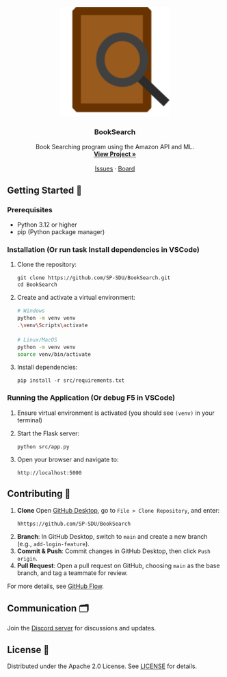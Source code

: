 <!-- PROJECT LOGO -->
<div align="center">
  <img src="images/BookSearch.svg" alt="Logo" width="256" height="256">
  <h3 align="center">BookSearch</h3>
  <p align="center">
    Book Searching program using the Amazon API and ML.
    <br />
    <a href="https://github.com/SP-SDU/BookSearch"><strong>View Project »</strong></a>
    <br />
    <br />
    <a href="https://github.com/SP-SDU/BookSearch/issues">Issues</a>
    ·
    <a href="https://github.com/orgs/SP-SDU/projects/8">Board</a>
  </p>
</div>

## Getting Started 🚀

### Prerequisites
- Python 3.12 or higher
- pip (Python package manager)

### Installation (Or run task Install dependencies in VSCode)

1. Clone the repository:
   ```
   git clone https://github.com/SP-SDU/BookSearch.git
   cd BookSearch
   ```

2. Create and activate a virtual environment:
   ```bash
   # Windows
   python -m venv venv
   .\venv\Scripts\activate

   # Linux/MacOS
   python -m venv venv
   source venv/bin/activate
   ```

3. Install dependencies:
   ```
   pip install -r src/requirements.txt
   ```

### Running the Application (Or debug F5 in VSCode)

1. Ensure virtual environment is activated (you should see `(venv)` in your terminal)

2. Start the Flask server:
   ```
   python src/app.py
   ```

3. Open your browser and navigate to:
   ```
   http://localhost:5000
   ```

## Contributing 🤝

1. **Clone** Open [GitHub Desktop](https://desktop.github.com/), go to `File > Clone Repository`, and enter:
     ```
     hhttps://github.com/SP-SDU/BookSearch
     ```
2. **Branch**: In GitHub Desktop, switch to `main` and create a new branch (e.g., `add-login-feature`).
3. **Commit & Push**: Commit changes in GitHub Desktop, then click `Push origin`.
4. **Pull Request**: Open a pull request on GitHub, choosing `main` as the base branch, and tag a teammate for review.

For more details, see [GitHub Flow](https://githubflow.github.io/).

## Communication 🗂️

Join the [Discord server](https://discord.gg/a2ARm52WwE) for discussions and updates.

## License 📝

Distributed under the Apache 2.0 License. See [LICENSE](LICENSE) for details.


